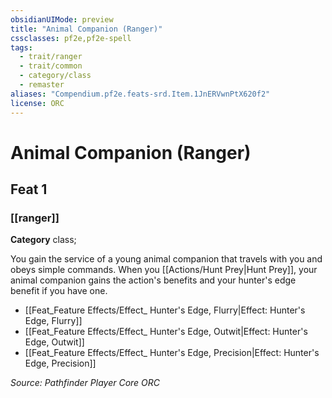 ```yaml
---
obsidianUIMode: preview
title: "Animal Companion (Ranger)"
cssclasses: pf2e,pf2e-spell
tags:
  - trait/ranger
  - trait/common
  - category/class
  - remaster
aliases: "Compendium.pf2e.feats-srd.Item.1JnERVwnPtX620f2"
license: ORC
---
```

# Animal Companion (Ranger)
## Feat 1
### [[ranger]]

**Category** class; 




You gain the service of a young animal companion that travels with you and obeys simple commands. When you [[Actions/Hunt Prey|Hunt Prey]], your animal companion gains the action's benefits and your hunter's edge benefit if you have one.

*   [[Feat_Feature Effects/Effect_ Hunter's Edge, Flurry|Effect: Hunter's Edge, Flurry]]
*   [[Feat_Feature Effects/Effect_ Hunter's Edge, Outwit|Effect: Hunter's Edge, Outwit]]
*   [[Feat_Feature Effects/Effect_ Hunter's Edge, Precision|Effect: Hunter's Edge, Precision]]

*Source: Pathfinder Player Core*
*ORC*